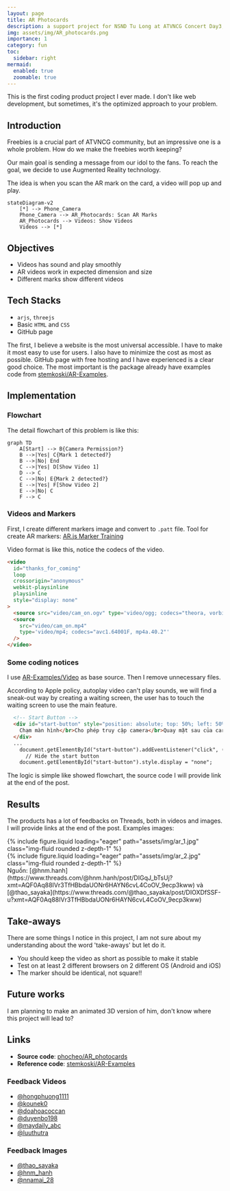 ```yaml
---
layout: page
title: AR Photocards
description: a support project for NSND Tu Long at ATVNCG Concert Day3, 4 with Augmented Reality technology
img: assets/img/AR_photocards.png
importance: 1
category: fun
toc:
  sidebar: right
mermaid:
  enabled: true
  zoomable: true
---
```


This is the first coding product project I ever made. I don't like web development, but sometimes, it's the optimized approach to your problem.

## Introduction

Freebies is a crucial part of ATVNCG community, but an impressive one is a whole problem. How do we make the freebies worth keeping?

Our main goal is sending a message from our idol to the fans. To reach the goal, we decide to use Augmented Reality technology.

The idea is when you scan the AR mark on the card, a video will pop up and play.

```mermaid
stateDiagram-v2
    [*] --> Phone_Camera
    Phone_Camera --> AR_Photocards: Scan AR Marks
    AR_Photocards --> Videos: Show Videos
    Videos --> [*]
```

## Objectives

- Videos has sound and play smoothly
- AR videos work in expected dimension and size
- Different marks show different videos

## Tech Stacks

- `arjs`, `threejs`
- Basic `HTML` and `CSS`
- GitHub page

The first, I believe a website is the most universal accessible. I have to make it most easy to use for users. I also have to minimize the cost as most as possible. GitHub page with free hosting and I have experienced is a clear good choice. The most important is the package already have examples code from [stemkoski/AR-Examples](https://stemkoski.github.io/AR-Examples/).

## Implementation

### Flowchart

The detail flowchart of this problem is like this:

```mermaid
graph TD
    A[Start] --> B{Camera Permission?}
    B -->|Yes| C{Mark 1 detected?}
    B -->|No| End
    C -->|Yes| D[Show Video 1]
    D --> C
    C -->|No| E{Mark 2 detected?}
    E -->|Yes| F[Show Video 2]
    E -->|No| C
    F --> C
```

### Videos and Markers

First, I create different markers image and convert to `.patt` file. Tool for create AR markers: [AR.js Marker Training](https://jeromeetienne.github.io/AR.js/three.js/examples/marker-training/examples/generator.html)

Video format is like this, notice the codecs of the video.

```html
<video
  id="thanks_for_coming"
  loop
  crossorigin="anonymous"
  webkit-playsinline
  playsinline
  style="display: none"
>
  <source src="video/cam_on.ogv" type='video/ogg; codecs="theora, vorbis"' />
  <source
    src="video/cam_on.mp4"
    type='video/mp4; codecs="avc1.64001F, mp4a.40.2"'
  />
</video>
```

### Some coding notices

I use [AR-Examples/Video](https://github.com/stemkoski/AR-Examples/blob/master/video.html) as base source. Then I remove unnecessary files.

According to Apple policy, autoplay video can't play sounds, we will find a sneak-out way by creating a waiting screen, the user has to touch the waiting screen to use the main feature.

```html
  <!-- Start Button -->
  <div id="start-button" style="position: absolute; top: 50%; left: 50%; transform: translate(-50%, -50%); padding: 10px; background: #fff; cursor: pointer; font-size: 15px">
    Chạm màn hình</br>Cho phép truy cập camera</br>Quay mặt sau của card</br>Và cùng khui sít rịt với 2212 Phố Chèo
  </div>
  ...
    document.getElementById("start-button").addEventListener("click", () => {
      // Hide the start button
    document.getElementById("start-button").style.display = "none";
```

The logic is simple like showed flowchart, the source code I will provide link at the end of the post.

## Results

The products has a lot of feedbacks on Threads, both in videos and images. I will provide links at the end of the post. Examples images:

<div class="row mt-3">
    <div class="col-sm mt-3 mt-md-0">
        {% include figure.liquid loading="eager" path="assets/img/ar_1.jpg" class="img-fluid rounded z-depth-1" %}
    </div>
    <div class="col-sm mt-3 mt-md-0">
        {% include figure.liquid loading="eager" path="assets/img/ar_2.jpg" class="img-fluid rounded z-depth-1" %}
    </div>
</div>
<div class="caption">
    Nguồn: [@hnm.hanh](https://www.threads.com/@hnm.hanh/post/DIGqJ_bTsUj?xmt=AQF0Aq88IVr3TfHBbdaUONr6HAYN6cvL4CoOV_9ecp3kww) và [@thao_sayaka](https://www.threads.com/@thao_sayaka/post/DIOXDfSSF-u?xmt=AQF0Aq88IVr3TfHBbdaUONr6HAYN6cvL4CoOV_9ecp3kww)
</div>

## Take-aways

There are some things I notice in this project, I am not sure about my understanding about the word 'take-aways' but let do it.

- You should keep the video as short as possible to make it stable
- Test on at least 2 different browsers on 2 different OS (Android and iOS)
- The marker should be identical, not square!!

## Future works

I am planning to make an animated 3D version of him, don't know where this project will lead to?

## Links

- **Source code**: [phocheo/AR_photocards](https://github.com/phocheo/AR_photocards/tree/master)
- **Reference code**: [stemkoski/AR-Examples](https://stemkoski.github.io/AR-Examples/)

### Feedback Videos

- [@hongphuong1111](https://www.threads.com/@hongphuong1111/post/DID_fslyygN?xmt=AQF0DMywJ7LJQkAzdu-RLNDl81PKlfpIEisKo555_OTtnw)
- [@kounek0](https://www.threads.com/@kou_nek0/post/DIDyLHVPJar?xmt=AQF0DMywJ7LJQkAzdu-RLNDl81PKlfpIEisKo555_OTtnw)
- [@doahoacoccan](https://www.threads.com/@doahoacoccan/post/DIBhNAwvZdU?xmt=AQF0DMywJ7LJQkAzdu-RLNDl81PKlfpIEisKo555_OTtnw)
- [@duyenbo198](https://www.threads.com/@duyenbo198/post/DIAiDrDzhu2?xmt=AQF0DMywJ7LJQkAzdu-RLNDl81PKlfpIEisKo555_OTtnw)
- [@maydaily_abc](https://www.threads.com/@maydaily_abc/post/DH-0QJYJI6t?xmt=AQF0DMywJ7LJQkAzdu-RLNDl81PKlfpIEisKo555_OTtnw)
- [@luuthutra](https://www.threads.com/@luuthutra/post/DHqgVakzrSs?xmt=AQF0DMywJ7LJQkAzdu-RLNDl81PKlfpIEisKo555_OTtnw)

### Feedback Images

- [@thao_sayaka](https://www.threads.com/@thao_sayaka/post/DIOXDfSSF-u?xmt=AQF0DMywJ7LJQkAzdu-RLNDl81PKlfpIEisKo555_OTtnw)
- [@hnm_hanh](https://www.threads.com/@hnm.hanh/post/DIGqJ_bTsUj?xmt=AQF0DMywJ7LJQkAzdu-RLNDl81PKlfpIEisKo555_OTtnw)
- [@nnamai_28](https://www.threads.com/@nnamai_28/post/DHnwMfahckA?xmt=AQF0DMywJ7LJQkAzdu-RLNDl81PKlfpIEisKo555_OTtnw)
